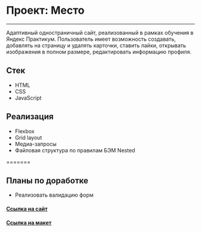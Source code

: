 # Проект: Место

---

Адаптивный одностраничный сайт, реализованный в рамках обучения в Яндекс Практикум. Пользователь имеет возможность создавать, добавлять на страницу и удалять карточки, ставить лайки, открывать изображения в полном размере, редактировать информацию профиля.

## Стек

- HTML
- CSS
- JavaScript

## Реализация

- Flexbox
- Grid layout
- Медиа-запросы
- Файловая структура по правилам БЭМ Nested

=======

## Планы по доработке

- Реализовать валидацию форм

#### [Ссылка на сайт](https://daryamakavchik.github.io/mesto-project/)

#### [Ссылка на макет](https://www.figma.com/file/2cn9N9jSkmxD84oJik7xL7/JavaScript.-Sprint-4?node-id=0%3A1)
